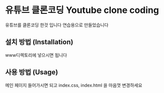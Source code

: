# 유튜브 클론코딩 Youtube clone coding
유튜브를 클론코딩 한것 입니다
연습용으로 만들었습니다

## 설치 방법 (Installation)
www디렉토리에 넣으시면 됩니다

## 사용 방법 (Usage)
메인 페이지 들어가시면 되고 index.css, index.html 을 마음껏 변경하세요